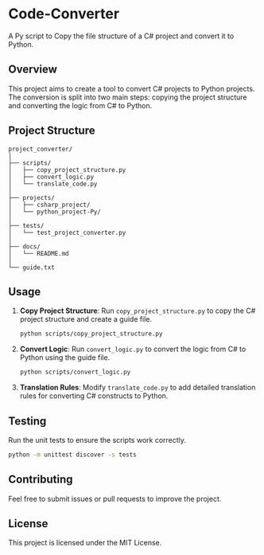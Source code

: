 # Code-Converter
A Py script to Copy the file structure of a C# project and convert it to Python.

## Overview
This project aims to create a tool to convert C# projects to Python projects. The conversion is split into two main steps: copying the project structure and converting the logic from C# to Python.

## Project Structure
```
project_converter/
│
├── scripts/
│   ├── copy_project_structure.py
│   ├── convert_logic.py
│   └── translate_code.py
│
├── projects/
│   ├── csharp_project/
│   └── python_project-Py/
│
├── tests/
│   └── test_project_converter.py
│
├── docs/
│   └── README.md
│
└── guide.txt
```

## Usage
1. **Copy Project Structure**: Run `copy_project_structure.py` to copy the C# project structure and create a guide file.
    ```sh
    python scripts/copy_project_structure.py
    ```

2. **Convert Logic**: Run `convert_logic.py` to convert the logic from C# to Python using the guide file.
    ```sh
    python scripts/convert_logic.py
    ```

3. **Translation Rules**: Modify `translate_code.py` to add detailed translation rules for converting C# constructs to Python.

## Testing
Run the unit tests to ensure the scripts work correctly.
```sh
python -m unittest discover -s tests
```

## Contributing
Feel free to submit issues or pull requests to improve the project.

## License
This project is licensed under the MIT License.

